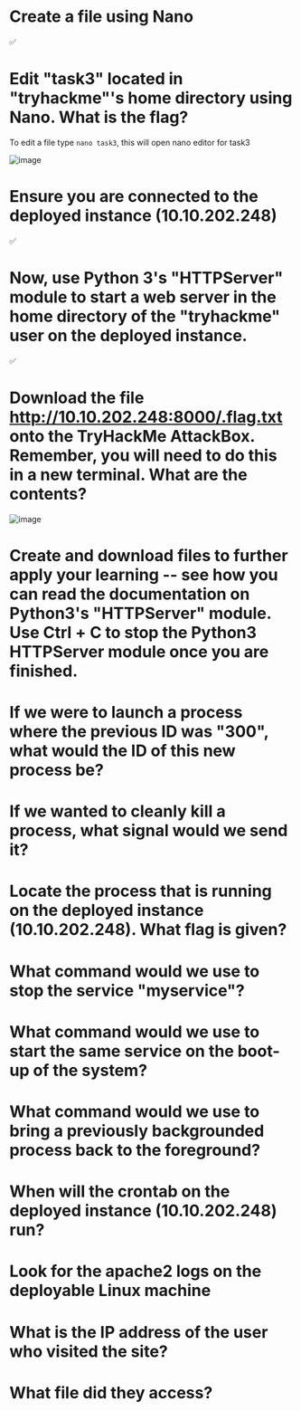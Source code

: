 # Create a file using Nano

✅

# Edit "task3" located in "tryhackme"'s home directory using Nano. What is the flag?

To edit a file type `nano task3`, this will open nano editor for task3

![image](https://github.com/ShTuran/tryhackme-linux.fundamentals/assets/111232034/1d827519-bc1e-4d76-a307-307590e252ba)


# Ensure you are connected to the deployed instance (10.10.202.248)

✅

#  Now, use Python 3's "HTTPServer" module to start a web server in the home directory of the "tryhackme" user on the deployed instance.

✅

# Download the file http://10.10.202.248:8000/.flag.txt onto the TryHackMe AttackBox. Remember, you will need to do this in a new terminal. What are the contents?

![image](https://github.com/ShTuran/tryhackme-linux.fundamentals/assets/111232034/598abeee-9df1-449c-924e-05ee9d91dbd7)


# Create and download files to further apply your learning -- see how you can read the documentation on Python3's "HTTPServer" module.  Use Ctrl + C to stop the Python3 HTTPServer module once you are finished.


#  If we were to launch a process where the previous ID was "300", what would the ID of this new process be?

#  If we wanted to cleanly kill a process, what signal would we send it?

#  Locate the process that is running on the deployed instance (10.10.202.248). What flag is given?




# What command would we use to stop the service "myservice"?

# What command would we use to start the same service on the boot-up of the system?
# What command would we use to bring a previously backgrounded process back to the foreground?
# When will the crontab on the deployed instance (10.10.202.248) run?


# Look for the apache2 logs on the deployable Linux machine

# What is the IP address of the user who visited the site?

# What file did they access?


